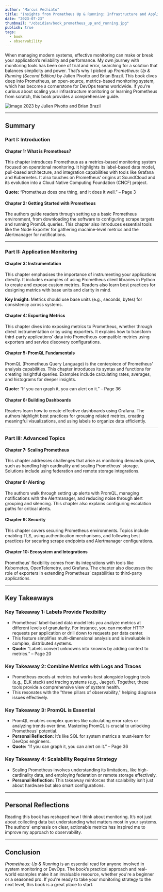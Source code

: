 ```yaml
---
author: "Marcus Vechiato"
title: "Insights from Prometheus Up & Running: Infrastructure and Application Performance Monitoring, 2nd Ed"
date: "2023-07-23"
thumbnail: "/obsidian/book_prometheus_up_and_running.jpg"
publish: true
tags:
  - book
  - observability
--- 
```



When managing modern systems, effective monitoring can make or break your application’s reliability and performance. My own journey with monitoring tools has been one of trial and error, searching for a solution that balances simplicity and power. That’s why I picked up _Prometheus: Up & Running (Second Edition)_ by Julien Pivotto and Brian Brazil. This book dives deep into Prometheus, an open-source, metrics-based monitoring system, which has become a cornerstone for DevOps teams worldwide. If you're curious about scaling your infrastructure monitoring or learning Prometheus from scratch, this book provides a comprehensive guide.


![image](/obsidian/book_prometheus_up_and_running.jpg)
2023 by Julien Pivotto and Brian Brazil

---

## **Summary**

### **Part I: Introduction**

#### **Chapter 1: What is Prometheus?**

This chapter introduces Prometheus as a metrics-based monitoring system focused on operational monitoring. It highlights its label-based data model, pull-based architecture, and integration capabilities with tools like Grafana and Kubernetes. It also touches on Prometheus’ origins at SoundCloud and its evolution into a Cloud Native Computing Foundation (CNCF) project.

**Quote:** “Prometheus does one thing, and it does it well.” – Page 3

#### **Chapter 2: Getting Started with Prometheus**

The authors guide readers through setting up a basic Prometheus environment, from downloading the software to configuring scrape targets and running PromQL queries. This chapter also introduces essential tools like the Node Exporter for gathering machine-level metrics and the Alertmanager for notifications.

---

### **Part II: Application Monitoring**

#### **Chapter 3: Instrumentation**

This chapter emphasises the importance of instrumenting your applications directly. It includes examples of using Prometheus client libraries in Python to create and expose custom metrics. Readers also learn best practices for designing metrics with base units and clarity in mind.

**Key Insight:** Metrics should use base units (e.g., seconds, bytes) for consistency across systems.

#### **Chapter 4: Exporting Metrics**

This chapter dives into exposing metrics to Prometheus, whether through direct instrumentation or by using exporters. It explains how to transform third-party applications’ data into Prometheus-compatible metrics using exporters and service discovery configurations.

#### **Chapter 5: PromQL Fundamentals**

PromQL (Prometheus Query Language) is the centerpiece of Prometheus’ analysis capabilities. This chapter introduces its syntax and functions for creating insightful queries. Examples include calculating rates, averages, and histograms for deeper insights.

**Quote:** “If you can graph it, you can alert on it.” – Page 36

#### **Chapter 6: Building Dashboards**

Readers learn how to create effective dashboards using Grafana. The authors highlight best practices for grouping related metrics, creating meaningful visualizations, and using labels to organize data efficiently.

---

### **Part III: Advanced Topics**

#### **Chapter 7: Scaling Prometheus**

This chapter addresses challenges that arise as monitoring demands grow, such as handling high cardinality and scaling Prometheus’ storage. Solutions include using federation and remote storage integrations.

#### **Chapter 8: Alerting**

The authors walk through setting up alerts with PromQL, managing notifications with the Alertmanager, and reducing noise through alert grouping and silencing. This chapter also explains configuring escalation paths for critical alerts.

#### **Chapter 9: Security**

This chapter covers securing Prometheus environments. Topics include enabling TLS, using authentication mechanisms, and following best practices for securing scrape endpoints and Alertmanager configurations.

#### **Chapter 10: Ecosystem and Integrations**

Prometheus’ flexibility comes from its integrations with tools like Kubernetes, OpenTelemetry, and Grafana. The chapter also discusses the role of exporters in extending Prometheus’ capabilities to third-party applications.

---

## **Key Takeaways**

### **Key Takeaway 1: Labels Provide Flexibility**

- Prometheus' label-based data model lets you analyze metrics at different levels of granularity. For instance, you can monitor HTTP requests per application or drill down to requests per data center.
- This feature simplifies multi-dimensional analysis and is invaluable in complex, distributed systems.
- **Quote:** “Labels convert unknowns into knowns by adding context to metrics.” – Page 20

### **Key Takeaway 2: Combine Metrics with Logs and Traces**

- Prometheus excels at metrics but works best alongside logging tools (e.g., ELK stack) and tracing systems (e.g., Jaeger). Together, these tools provide a comprehensive view of system health.
- This resonates with the "three pillars of observability," helping diagnose issues effectively.

### **Key Takeaway 3: PromQL is Essential**

- PromQL enables complex queries like calculating error rates or analyzing trends over time. Mastering PromQL is crucial to unlocking Prometheus' potential.
- **Personal Reflection:** It’s like SQL for system metrics a must-learn for DevOps engineers.
- **Quote:** “If you can graph it, you can alert on it.” – Page 36

### **Key Takeaway 4: Scalability Requires Strategy**

- Scaling Prometheus involves understanding its limitations, like high-cardinality data, and employing federation or remote storage effectively.
- **Personal Reflection:** This takeaway reinforces that scalability isn’t just about hardware but also smart configurations.

---

## **Personal Reflections**

Reading this book has reshaped how I think about monitoring. It’s not just about collecting data but understanding what matters most in your systems. The authors' emphasis on clear, actionable metrics has inspired me to improve my approach to observability. 

---

## **Conclusion**

_Prometheus: Up & Running_ is an essential read for anyone involved in system monitoring or DevOps. The book’s practical approach and real-world examples make it an invaluable resource, whether you're a beginner or a seasoned pro. If you're ready to take your monitoring strategy to the next level, this book is a great place to start.
